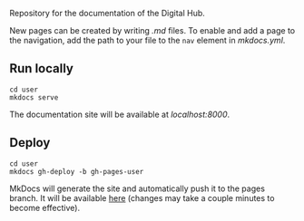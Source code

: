 Repository for the documentation of the Digital Hub.

New pages can be created by writing *.md* files. To enable and add a page to the navigation, add the path to your file to the `nav` element in *mkdocs.yml*.

## Run locally
``` shell
cd user
mkdocs serve
```
The documentation site will be available at *localhost:8000*.

## Deploy
``` shell
cd user
mkdocs gh-deploy -b gh-pages-user
```
MkDocs will generate the site and automatically push it to the pages branch. It will be available [here](https://scc-digitalhub.github.io/docs/) (changes may take a couple minutes to become effective).
